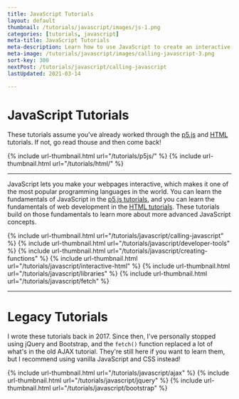 ```yaml
---
title: JavaScript Tutorials
layout: default
thumbnail: /tutorials/javascript/images/js-1.png
categories: [tutorials, javascript]
meta-title: JavaScript Tutorials
meta-description: Learn how to use JavaScript to create an interactive webpage.
meta-image: /tutorials/javascript/images/calling-javascript-3.png
sort-key: 300
nextPost: /tutorials/javascript/calling-javascript
lastUpdated: 2021-03-14

---
```


# JavaScript Tutorials

These tutorials assume you've already worked through the [p5.js](/tutorials/p5js) and [HTML](/tutorials/html) tutorials. If not, go read thouse and then come back!

<div class="thumbnail-link-container">
{% include url-thumbnail.html url="/tutorials/p5js/" %}
{% include url-thumbnail.html url="/tutorials/html/" %}
</div>

---

JavaScript lets you make your webpages interactive, which makes it one of the most popular programming languages in the world. You can learn the fundamentals of JavaScript in the [p5.js tutorials](/tutorials/p5js), and you can learn the fundamentals of web development in the [HTML tutorials](/tutorials/html). These tutorials build on those fundamentals to learn more about more advanced JavaScript concepts.

<div class="thumbnail-link-container">
{% include url-thumbnail.html url="/tutorials/javascript/calling-javascript" %}
{% include url-thumbnail.html url="/tutorials/javascript/developer-tools" %}
{% include url-thumbnail.html url="/tutorials/javascript/creating-functions" %}
{% include url-thumbnail.html url="/tutorials/javascript/interactive-html" %}
{% include url-thumbnail.html url="/tutorials/javascript/libraries" %}
{% include url-thumbnail.html url="/tutorials/javascript/fetch" %}
</div>

---

# Legacy Tutorials

I wrote these tutorials back in 2017. Since then, I've personally stopped using jQuery and Bootstrap, and the `fetch()` function replaced a lot of what's in the old AJAX tutorial. They're still here if you want to learn them, but I recommend using vanilla JavaScript and CSS instead!

<div class="thumbnail-link-container">
{% include url-thumbnail.html url="/tutorials/javascript/ajax" %}
{% include url-thumbnail.html url="/tutorials/javascript/jquery" %}
{% include url-thumbnail.html url="/tutorials/javascript/bootstrap" %}
</div>